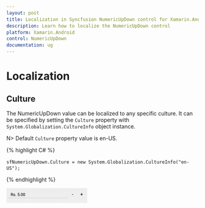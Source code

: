 ```yaml
---
layout: post
title: Localization in Syncfusion NumericUpDown control for Xamarin.Android
description: Learn how to localize the NumericUpDown control
platform: Xamarin.Android
control: NumericUpDown
documentation: ug
---
```

# Localization

## Culture

The NumericUpDown value can be localized to any specific culture. It can be specified by setting the `Culture` property with `System.Globalization.CultureInfo` object instance.

N> Default `Culture` property value is en-US.

{% highlight C# %}

	sfNumericUpDown.Culture = new System.Globalization.CultureInfo("en-US");
	
{% endhighlight %}

![](images/Culture.png)





